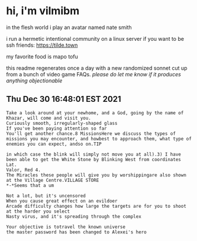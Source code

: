 # hi, i'm vilmibm

in the flesh world i play an avatar named nate smith

i run a hermetic intentional community on a linux server if you want to be ssh friends: https://tilde.town

my favorite food is mapo tofu

this readme regenerates once a day with a new randomized sonnet cut up from a bunch of video game FAQs.
_please do let me know if it produces anything objectionable_

## Thu Dec 30 16:48:01 EST 2021

    Take a look around at your newhome, and a God, going by the name of Khazar, will come and visit you.
    Curiously smooth, irregularly-shaped glass
    If you've been paying attention so far
    You'll get another chance.8 MissionsHere we discuss the types of missions you may encounter, and howbest to approach them, what type of enemies you can expect, andso on.TIP
    
    in which case the blink will simply not move you at all).3) I have been able to get the White Stone by Blinking West from coordinates Lat.
    Valor, Red 4.
    The Miracles these people will give you by worshippingare also shown at the Village Centre.VILLAGE STORE
    *-*Seems that a um
    
    Not a lot, but it's uncensored
    When you cause great effect on an evildoer
    Arcade difficulty changes how large the targets are for you to shoot at the harder you select
    Nasty virus, and it's spreading through the complex
    
    Your objective is totravel the known universe
    the master password has been changed to Alexei's hero
